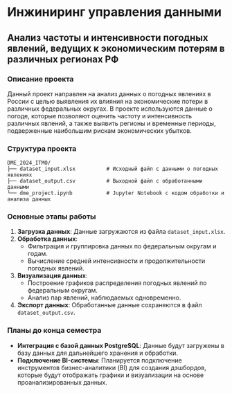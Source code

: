 # Инжиниринг управления данными

## Анализ частоты и интенсивности погодных явлений, ведущих к экономическим потерям в различных регионах РФ

### Описание проекта
Данный проект направлен на анализ данных о погодных явлениях в России с целью выявления их влияния на экономические потери в различных федеральных округах. В проекте используются данные о погоде, которые позволяют оценить частоту и интенсивность различных явлений, а также выявить регионы и временные периоды, подверженные наибольшим рискам экономических убытков.

### Структура проекта
```
DME_2024_ITMO/
├── dataset_input.xlsx          # Исходный файл с данными о погодных явлениях
├── dataset_output.csv          # Выходной файл с обработанными данными
└── dme_project.ipynb           # Jupyter Notebook с кодом обработки и анализа данных
```

### Основные этапы работы
1. **Загрузка данных**: Данные загружаются из файла `dataset_input.xlsx`.
2. **Обработка данных**: 
   - Фильтрация и группировка данных по федеральным округам и годам.
   - Вычисление средней интенсивности и продолжительности погодных явлений.
3. **Визуализация данных**: 
   - Построение графиков распределения погодных явлений по федеральным округам.
   - Анализ пар явлений, наблюдаемых одновременно.
4. **Экспорт данных**: Обработанные данные сохраняются в файл `dataset_output.csv`.

### Планы до конца семестра
- **Интеграция с базой данных PostgreSQL**: Данные будут загружены в базу данных для дальнейшего хранения и обработки.
- **Подключение BI-системы**: Планируется подключение инструментов бизнес-аналитики (BI) для создания дэшбордов, которые будут отображать графики и визуализации на основе проанализированных данных.
